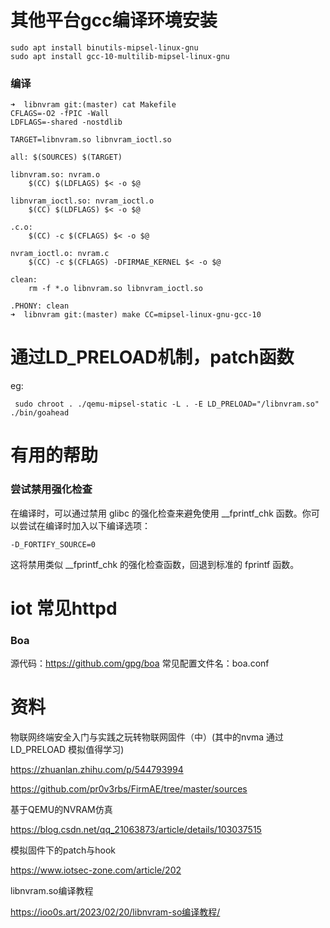 # 其他平台gcc编译环境安装

```shell
sudo apt install binutils-mipsel-linux-gnu
sudo apt install gcc-10-multilib-mipsel-linux-gnu
```

### 编译

```
➜  libnvram git:(master) cat Makefile 
CFLAGS=-O2 -fPIC -Wall
LDFLAGS=-shared -nostdlib

TARGET=libnvram.so libnvram_ioctl.so

all: $(SOURCES) $(TARGET)

libnvram.so: nvram.o
	$(CC) $(LDFLAGS) $< -o $@

libnvram_ioctl.so: nvram_ioctl.o
	$(CC) $(LDFLAGS) $< -o $@

.c.o:
	$(CC) -c $(CFLAGS) $< -o $@

nvram_ioctl.o: nvram.c
	$(CC) -c $(CFLAGS) -DFIRMAE_KERNEL $< -o $@

clean:
	rm -f *.o libnvram.so libnvram_ioctl.so

.PHONY: clean
➜  libnvram git:(master) make CC=mipsel-linux-gnu-gcc-10
```

# 通过LD_PRELOAD机制，patch函数

eg:

```
 sudo chroot . ./qemu-mipsel-static -L . -E LD_PRELOAD="/libnvram.so" ./bin/goahead
```

# 有用的帮助

### 尝试禁用强化检查

在编译时，可以通过禁用 glibc 的强化检查来避免使用 __fprintf_chk 函数。你可以尝试在编译时加入以下编译选项：

```
-D_FORTIFY_SOURCE=0
```

这将禁用类似 __fprintf_chk 的强化检查函数，回退到标准的 fprintf 函数。

# iot 常见httpd

### Boa

源代码：https://github.com/gpg/boa
常见配置文件名：boa.conf

# 资料

物联网终端安全入门与实践之玩转物联网固件（中）(其中的nvma 通过LD_PRELOAD 模拟值得学习)

https://zhuanlan.zhihu.com/p/544793994

https://github.com/pr0v3rbs/FirmAE/tree/master/sources

基于QEMU的NVRAM仿真

https://blog.csdn.net/qq_21063873/article/details/103037515

模拟固件下的patch与hook

https://www.iotsec-zone.com/article/202

libnvram.so编译教程

https://ioo0s.art/2023/02/20/libnvram-so编译教程/

